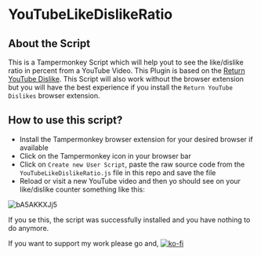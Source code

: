 # YouTubeLikeDislikeRatio

## About the Script

This is a Tampermonkey Script which will help yout to see the like/dislike ratio in percent from a YouTube Video. This Plugin is based on the [Return YouTube Dislike](https://www.returnyoutubedislike.com/). This Script will also work without the browser extension but you will have the best experience if you install the `Return YouTube Dislikes` browser extension.

## How to use this script?

- Install the Tampermonkey browser extension for your desired browser if available
- Click on the Tampermonkey icon in your browser bar
- Click on `Create new User Script`, paste the raw source code from the `YouTubeLikeDislikeRatio.js` file in this repo and save the file
- Reload or visit a new YouTube video and then yo should see on your like/dislike counter something like this:

![bA5AKKXJj5](https://user-images.githubusercontent.com/38688739/190277175-e8d60f7e-ea7b-464a-92fc-a5180dd3c2ce.png)

If you se this, the script was successfully installed and you have nothing to do anymore.

If you want to support my work please go and,  [![ko-fi](https://ko-fi.com/img/githubbutton_sm.svg)](https://ko-fi.com/R5R0F1HWT)
